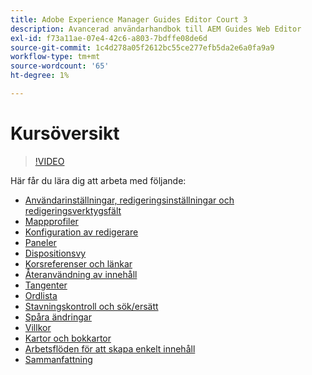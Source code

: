 ```yaml
---
title: Adobe Experience Manager Guides Editor Court 3
description: Avancerad användarhandbok till AEM Guides Web Editor
exl-id: f73a11ae-07e4-42c6-a803-7bdffe08de6d
source-git-commit: 1c4d278a05f2612bc55ce277efb5da2e6a0fa9a9
workflow-type: tm+mt
source-wordcount: '65'
ht-degree: 1%

---
```


# Kursöversikt

>[!VIDEO](https://video.tv.adobe.com/v/342759?quality=12&learn=on)

Här får du lära dig att arbeta med följande:

- [Användarinställningar, redigeringsinställningar och redigeringsverktygsfält](user-settings-preferences-toolbars.md)
- [Mappprofiler](folder-profiles.md)
- [Konfiguration av redigerare](editor-configuration.md)
- [Paneler](panels.md)
- [Dispositionsvy](outline-view.md)
- [Korsreferenser och länkar](cross-references-and-links.md)
- [Återanvändning av innehåll](content-reuse.md)
- [Tangenter](keys.md)
- [Ordlista](glossary.md)
- [Stavningskontroll och sök/ersätt](spell-check.md)
- [Spåra ändringar](track-changes.md)
- [Villkor](conditions.md)
- [Kartor och bokkartor](maps-and-bookmaps.md)
- [Arbetsflöden för att skapa enkelt innehåll](simple-content-creation-workflows.md)
- [Sammanfattning](recap.md)
